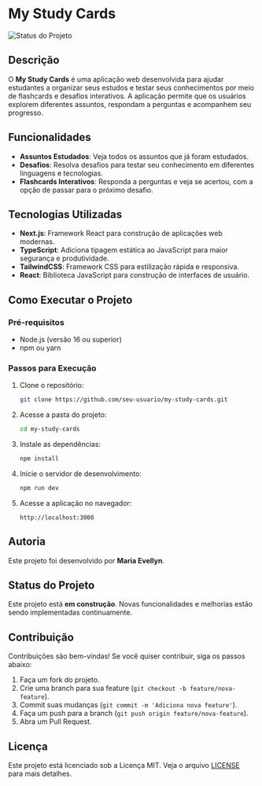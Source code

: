 
# My Study Cards

![Status do Projeto](https://img.shields.io/badge/Status-Em%20Construção-yellow)

## Descrição

O **My Study Cards** é uma aplicação web desenvolvida para ajudar estudantes a organizar seus estudos e testar seus conhecimentos por meio de flashcards e desafios interativos. A aplicação permite que os usuários explorem diferentes assuntos, respondam a perguntas e acompanhem seu progresso.

## Funcionalidades

- **Assuntos Estudados**: Veja todos os assuntos que já foram estudados.
- **Desafios**: Resolva desafios para testar seu conhecimento em diferentes linguagens e tecnologias.
- **Flashcards Interativos**: Responda a perguntas e veja se acertou, com a opção de passar para o próximo desafio.

## Tecnologias Utilizadas

- **Next.js**: Framework React para construção de aplicações web modernas.
- **TypeScript**: Adiciona tipagem estática ao JavaScript para maior segurança e produtividade.
- **TailwindCSS**: Framework CSS para estilização rápida e responsiva.
- **React**: Biblioteca JavaScript para construção de interfaces de usuário.

## Como Executar o Projeto

### Pré-requisitos

- Node.js (versão 16 ou superior)
- npm ou yarn

### Passos para Execução

1. Clone o repositório:

   ```bash
   git clone https://github.com/seu-usuario/my-study-cards.git
   ```

2. Acesse a pasta do projeto:

   ```bash
   cd my-study-cards
   ```

3. Instale as dependências:

   ```bash
   npm install
   ```

4. Inicie o servidor de desenvolvimento:

   ```bash
   npm run dev
   ```

5. Acesse a aplicação no navegador:

   ```
   http://localhost:3000
   ```

## Autoria

Este projeto foi desenvolvido por **Maria Evellyn**.

## Status do Projeto

Este projeto está **em construção**. Novas funcionalidades e melhorias estão sendo implementadas continuamente.

## Contribuição

Contribuições são bem-vindas! Se você quiser contribuir, siga os passos abaixo:

1. Faça um fork do projeto.
2. Crie uma branch para sua feature (`git checkout -b feature/nova-feature`).
3. Commit suas mudanças (`git commit -m 'Adiciona nova feature'`).
4. Faça um push para a branch (`git push origin feature/nova-feature`).
5. Abra um Pull Request.

## Licença

Este projeto está licenciado sob a Licença MIT. Veja o arquivo [LICENSE](LICENSE) para mais detalhes.

